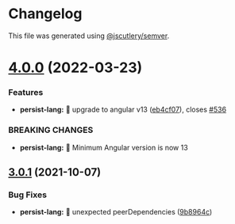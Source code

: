 # Changelog

This file was generated using [@jscutlery/semver](https://github.com/jscutlery/semver).

# [4.0.0](https://github.com/ngneat/transloco/compare/transloco-persist-lang-3.0.1...transloco-persist-lang-4.0.0) (2022-03-23)

### Features

- **persist-lang:** 🎸 upgrade to angular v13 ([eb4cf07](https://github.com/ngneat/transloco/commit/eb4cf078f25ce2e8608b31e5011aaec48fd3daf4)), closes [#536](https://github.com/ngneat/transloco/issues/536)

### BREAKING CHANGES

- **persist-lang:** 🧨 Minimum Angular version is now 13

## [3.0.1](https://github.com/ngneat/transloco/compare/transloco-persist-lang-3.0.0...transloco-persist-lang-3.0.1) (2021-10-07)

### Bug Fixes

- **persist-lang:** 🐛 unexpected peerDependencies ([9b8964c](https://github.com/ngneat/transloco/commit/9b8964c2caf7e8bd0b1bc2b8ac1105c51da71ec9))
